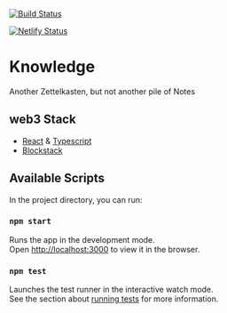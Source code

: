 [![Build Status](https://travis-ci.com/OnkelBogi/knowledge.svg?branch=master)](https://travis-ci.com/OnkelBogi/knowledge)

[![Netlify Status](https://api.netlify.com/api/v1/badges/8d4abe36-771c-4a5e-9124-827355cdafda/deploy-status)](https://app.netlify.com/sites/my-wisdom/deploys)


# Knowledge

Another Zettelkasten, but not another pile of Notes

## web3 Stack

- [React](https://reactjs.org/) & [Typescript](https://www.typescriptlang.org/)
- [Blockstack](https://www.stacks.co/)

## Available Scripts

In the project directory, you can run:

### `npm start`

Runs the app in the development mode.\
Open [http://localhost:3000](http://localhost:3000) to view it in the browser.

### `npm test`

Launches the test runner in the interactive watch mode.\
See the section about [running tests](https://facebook.github.io/create-react-app/docs/running-tests) for more information.

